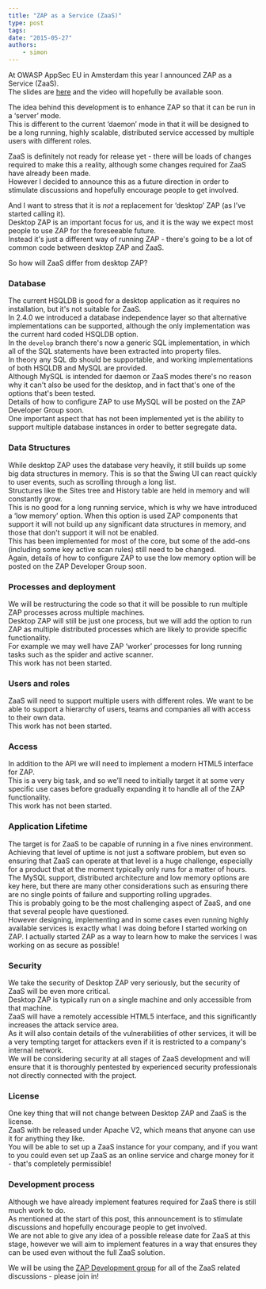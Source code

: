 ```yaml
---
title: "ZAP as a Service (ZaaS)"
type: post
tags:
date: "2015-05-27"
authors:
    - simon
---
```

At OWASP AppSec EU in Amsterdam this year I announced ZAP as a Service (ZaaS).  
The slides are [here](https://www.slideshare.net/psiinon/owasp-2015-06appseceuzap24) and the video will hopefully be available soon.  
  
The idea behind this development is to enhance ZAP so that it can be run in a ‘server’ mode.  
This is different to the current ‘daemon’ mode in that it will be designed to be a long running, highly scalable, distributed service accessed
by multiple users with different roles.  
  
ZaaS is definitely not ready for release yet - there will be loads of changes required to make this a reality, although some changes required
for ZaaS have already been made.  
However I decided to announce this as a future direction in order to stimulate discussions and hopefully encourage people to get involved.  
  
And I want to stress that it is _not_ a replacement for ‘desktop’ ZAP (as I’ve started calling it).  
Desktop ZAP is an important focus for us, and it is the way we expect most people to use ZAP for the foreseeable future.  
Instead it's just a different way of running ZAP - there's going to be a lot of common code between desktop ZAP and ZaaS.  
  
So how will ZaaS differ from desktop ZAP?  
  

###  Database

The current HSQLDB is good for a desktop application as it requires no installation, but it's not suitable for ZaaS.  
In 2.4.0 we introduced a database independence layer so that alternative implementations can be supported, although the only implementation was
the current hard coded HSQLDB option.  
In the `develop` branch there's now a generic SQL implementation, in which all of the SQL statements have been extracted into property files.  
In theory any SQL db should be supportable, and working implementations of both HSQLDB and MySQL are provided.  
Although MySQL is intended for daemon or ZaaS modes there's no reason why it can't also be used for the desktop, and in fact that's one of the
options that's been tested.  
Details of how to configure ZAP to use MySQL will be posted on the ZAP Developer Group soon.  
One important aspect that has not been implemented yet is the ability to support multiple database instances in order to better segregate data.  
  

###  Data Structures

While desktop ZAP uses the database very heavily, it still builds up some big data structures in memory. This is so that the Swing UI can react
quickly to user events, such as scrolling through a long list.  
Structures like the Sites tree and History table are held in memory and will constantly grow.  
This is no good for a long running service, which is why we have introduced a ‘low memory’ option. When this option is used ZAP components that
support it will not build up any significant data structures in memory, and those that don't support it will not be enabled.  
This has been implemented for most of the core, but some of the add-ons (including some key active scan rules) still need to be changed.  
Again, details of how to configure ZAP to use the low memory option will be posted on the ZAP Developer Group soon.  
  

###  Processes and deployment

We will be restructuring the code so that it will be possible to run multiple ZAP processes across multiple machines.  
Desktop ZAP will still be just one process, but we will add the option to run ZAP as multiple distributed processes which are likely to provide
specific functionality.  
For example we may well have ZAP ‘worker’ processes for long running tasks such as the spider and active scanner.  
This work has not been started.  
  

###  Users and roles

ZaaS will need to support multiple users with different roles. We want to be able to support a hierarchy of users, teams and companies all with
access to their own data.  
This work has not been started.  
  

###  Access

In addition to the API we will need to implement a modern HTML5 interface for ZAP.  
This is a very big task, and so we’ll need to initially target it at some very specific use cases before gradually expanding it to handle all of
the ZAP functionality.  
This work has not been started.  
  

###  Application Lifetime

The target is for ZaaS to be capable of running in a five nines environment.  
Achieving that level of uptime is not just a software problem, but even so ensuring that ZaaS can operate at that level is a huge challenge,
especially for a product that at the moment typically only runs for a matter of hours.  
The MySQL support, distributed architecture and low memory options are key here, but there are many other considerations such as ensuring there
are no single points of failure and supporting rolling upgrades.  
This is probably going to be the most challenging aspect of ZaaS, and one that several people have questioned.  
However designing, implementing and in some cases even running highly available services is exactly what I was doing before I started working on
ZAP. I actually started ZAP as a way to learn how to make the services I was working on as secure as possible!  
  

###  Security

We take the security of Desktop ZAP very seriously, but the security of ZaaS will be even more critical.  
Desktop ZAP is typically run on a single machine and only accessible from that machine.  
ZaaS will have a remotely accessible HTML5 interface, and this significantly increases the attack service area.  
As it will also contain details of the vulnerabilities of other services, it will be a very tempting target for attackers even if it is
restricted to a company's internal network.  
We will be considering security at all stages of ZaaS development and will ensure that it is thoroughly pentested by experienced security
professionals not directly connected with the project.  
  

###  License

One key thing that will not change between Desktop ZAP and ZaaS is the license.  
ZaaS with be released under Apache V2, which means that anyone can use it for anything they like.  
You will be able to set up a ZaaS instance for your company, and if you want to you could even set up ZaaS as an online service and charge money
for it - that's completely permissible!  
  

###  Development process

Although we have already implement features required for ZaaS there is still much work to do.  
As mentioned at the start of this post, this announcement is to stimulate discussions and hopefully encourage people to get involved.  
We are not able to give any idea of a possible release date for ZaaS at this stage, however we will aim to implement features in a way that
ensures they can be used even without the full ZaaS solution.  
  
We will be using the [ZAP Development group](https://groups.google.com/group/zaproxy-develop) for all of the ZaaS related discussions - please
join in!  
  

